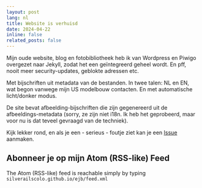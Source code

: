 ```yaml
---
layout: post
lang: nl
title: Website is verhuisd
date: 2024-04-22
inline: false
related_posts: false
---
```


Mijn oude website, blog en fotobibliotheek heb ik van Wordpress en Piwigo overgezet naar Jekyll, zodat het een geïntegreerd geheel wordt. En pff, nooit meer security-updates, geblokte adressen etc.

Met bijschriften uit metadata van de bestanden. In twee talen: NL en EN, wat begon vanwege mijn US modelbouw contacten. En met automatische licht/donker modus.

De site bevat afbeelding-bijschriften die zijn gegenereerd uit de afbeeldings-metadata (sorry, ze zijn niet i18n. Ik heb het geprobeerd, maar voor nu is dat teveel gevraagd van de techniek).

Kijk lekker rond, en als je een - serieus - foutje ziet kan je een [Issue](https://github.com/silverailscolo/ejb/issues) aanmaken.

## Abonneer je op mijn Atom (RSS-like) Feed

The Atom (RSS-like) feed is reachable simply by typing `silverailscolo.github.io/ejb/feed.xml`
